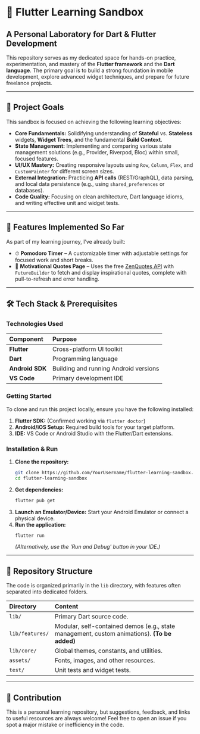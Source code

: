# 🚀 Flutter Learning Sandbox

## A Personal Laboratory for Dart & Flutter Development

This repository serves as my dedicated space for hands-on practice, experimentation, and mastery of the **Flutter framework** and the **Dart language**. The primary goal is to build a strong foundation in mobile development, explore advanced widget techniques, and prepare for future freelance projects.

---

## 🎯 Project Goals

This sandbox is focused on achieving the following learning objectives:

* **Core Fundamentals:** Solidifying understanding of **Stateful** vs. **Stateless** widgets, **Widget Trees**, and the fundamental **Build Context**.
* **State Management:** Implementing and comparing various state management solutions (e.g., Provider, Riverpod, Bloc) within small, focused features.
* **UI/UX Mastery:** Creating responsive layouts using `Row`, `Column`, `Flex`, and `CustomPainter` for different screen sizes.
* **External Integration:** Practicing **API calls** (REST/GraphQL), data parsing, and local data persistence (e.g., using `shared_preferences` or databases).
* **Code Quality:** Focusing on clean architecture, Dart language idioms, and writing effective unit and widget tests.

---

## 🧩 Features Implemented So Far

As part of my learning journey, I’ve already built:

- ⏱ **Pomodoro Timer** – A customizable timer with adjustable settings for focused work and short breaks.  
- 💬 **Motivational Quotes Page** – Uses the free [ZenQuotes API](https://zenquotes.io) with `FutureBuilder` to fetch and display inspirational quotes, complete with pull-to-refresh and error handling.

---

## 🛠️ Tech Stack & Prerequisites

### Technologies Used
| Component | Purpose |
| :--- | :--- |
| **Flutter** | Cross-platform UI toolkit |
| **Dart** | Programming language |
| **Android SDK** | Building and running Android versions |
| **VS Code** | Primary development IDE |

### Getting Started

To clone and run this project locally, ensure you have the following installed:

1.  **Flutter SDK:** (Confirmed working via `flutter doctor`)
2.  **Android/iOS Setup:** Required build tools for your target platform.
3.  **IDE:** VS Code or Android Studio with the Flutter/Dart extensions.

### Installation & Run

1.  **Clone the repository:**
    ```bash
    git clone https://github.com/YourUsername/flutter-learning-sandbox.git
    cd flutter-learning-sandbox
    ```
2.  **Get dependencies:**
    ```bash
    flutter pub get
    ```
3.  **Launch an Emulator/Device:** Start your Android Emulator or connect a physical device.
4.  **Run the application:**
    ```bash
    flutter run
    ```
    *(Alternatively, use the 'Run and Debug' button in your IDE.)*

---

## 📂 Repository Structure

The code is organized primarily in the `lib` directory, with features often separated into dedicated folders.

| Directory | Content |
| :--- | :--- |
| `lib/` | Primary Dart source code. |
| `lib/features/` | Modular, self-contained demos (e.g., state management, custom animations). **(To be added)** |
| `lib/core/` | Global themes, constants, and utilities. |
| `assets/` | Fonts, images, and other resources. |
| `test/` | Unit tests and widget tests. |

---

## 🤝 Contribution

This is a personal learning repository, but suggestions, feedback, and links to useful resources are always welcome! Feel free to open an issue if you spot a major mistake or inefficiency in the code.
